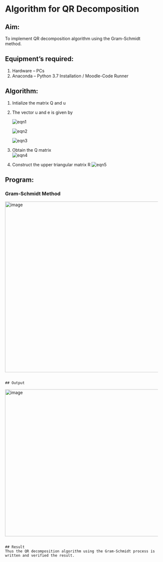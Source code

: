 # Algorithm for QR Decomposition
## Aim:
To implement QR decomposition algorithm using the Gram-Schmidt method.
## Equipment’s required:
1.	Hardware – PCs
2.	Anaconda – Python 3.7 Installation / Moodle-Code Runner
## Algorithm:
1.	Intialize the matrix Q and u
2.	The vector u and e is given by

    ![eqn1](./ex4.jpg)

    ![eqn2](./ex6.jpg)

    ![eqn3](./ex3.jpg)

3.	Obtain the Q matrix   
    ![eqn4](./ex1.jpg)
4.	Construct the upper triangular matrix R
    ![eqn5](./ex2.jpg)



## Program:
### Gram-Schmidt Method

<img width="739" height="562" alt="image" src="https://github.com/user-attachments/assets/34cf139c-4a41-4729-96d0-516c5a98d137" />







```

## Output
```
<img width="1224" height="484" alt="image" src="https://github.com/user-attachments/assets/2293f17d-87a3-4a40-9d48-832ce8af8b45" />

```

## Result
Thus the QR decomposition algorithm using the Gram-Schmidt process is written and verified the result.
